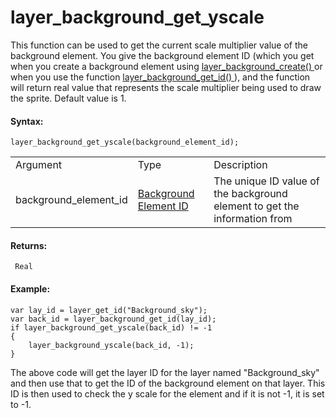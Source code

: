 # layer_background_get_yscale

This function can be used to get the current scale multiplier value of
the background element. You give the background element ID (which you
get when you create a background element using [
layer_background_create() ](layer_background_create) or when you use
the function [ layer_background_get_id() ](layer_background_get_id)
), and the function will return real value that represents the scale
multiplier being used to draw the sprite. Default value is 1.

#### Syntax:

``` gml
layer_background_get_yscale(background_element_id);
```

|                       |                                                                                                                                                    |                                                                           |
|-----------------------|----------------------------------------------------------------------------------------------------------------------------------------------------|---------------------------------------------------------------------------|
| Argument              | Type                                                                                                                                               | Description                                                               |
| background_element_id |  [Background Element ID](../../../../../../GameMaker_Language/GML_Reference/Asset_Management/Rooms/Background_Layers/layer_background_get_id)  | The unique ID value of the background element to get the information from |

#### Returns:

``` gml
 Real
```

#### Example:

``` gml
var lay_id = layer_get_id("Background_sky");
var back_id = layer_background_get_id(lay_id);
if layer_background_get_yscale(back_id) != -1
{
    layer_background_yscale(back_id, -1);
}
```

The above code will get the layer ID for the layer named
"Background_sky" and then use that to get the ID of the background
element on that layer. This ID is then used to check the y scale for the
element and if it is not -1, it is set to -1.

